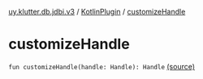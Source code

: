 [uy.klutter.db.jdbi.v3](../index.md) / [KotlinPlugin](index.md) / [customizeHandle](.)


# customizeHandle
<code>fun customizeHandle(handle: Handle): Handle</code> [(source)](https://github.com/kohesive/klutter/blob/master/db-jdbi-v3-jdk8/src/main/kotlin/uy/klutter/db/jdbi/v3/KotlinPlugin.kt#L15)<br/>

